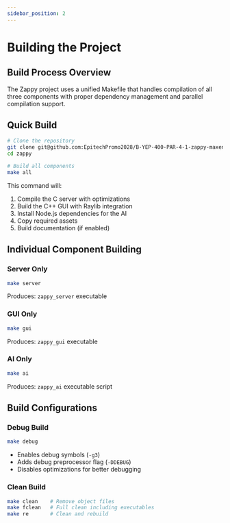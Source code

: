 ```yaml
---
sidebar_position: 2
---
```


# Building the Project

## Build Process Overview

The Zappy project uses a unified Makefile that handles compilation of all three components with proper dependency management and parallel compilation support.

## Quick Build

```bash
# Clone the repository
git clone git@github.com:EpitechPromo2028/B-YEP-400-PAR-4-1-zappy-maxence.bunel.git
cd zappy

# Build all components
make all
```

This command will:
1. Compile the C server with optimizations
2. Build the C++ GUI with Raylib integration
3. Install Node.js dependencies for the AI
4. Copy required assets
5. Build documentation (if enabled)

## Individual Component Building

### Server Only
```bash
make server
```
Produces: `zappy_server` executable

### GUI Only
```bash
make gui
```
Produces: `zappy_gui` executable

### AI Only
```bash
make ai
```
Produces: `zappy_ai` executable script

## Build Configurations

### Debug Build
```bash
make debug
```
- Enables debug symbols (`-g3`)
- Adds debug preprocessor flag (`-DDEBUG`)
- Disables optimizations for better debugging

### Clean Build
```bash
make clean    # Remove object files
make fclean   # Full clean including executables
make re       # Clean and rebuild
```
